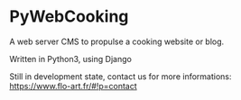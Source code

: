 # PyWebCooking

A web server CMS to propulse a cooking website or blog.

Written in Python3, using Django

Still in development state, contact us for more informations:
https://www.flo-art.fr/#!p=contact
